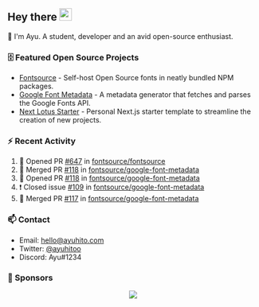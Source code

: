 ## Hey there <img src="https://media.giphy.com/media/hvRJCLFzcasrR4ia7z/giphy.gif" width="25" height="25">

📝 I'm Ayu. A student, developer and an avid open-source enthusiast.

### 🗄 Featured Open Source Projects

- [Fontsource](https://github.com/fontsource/fontsource) - Self-host Open Source fonts in neatly bundled NPM packages.
- [Google Font Metadata](https://github.com/fontsource/google-font-metadata) - A metadata generator that fetches and parses the Google Fonts API.
- [Next Lotus Starter](https://github.com/DecliningLotus/next-lotus-starter) - Personal Next.js starter template to streamline the creation of new projects.

### ⚡ Recent Activity

<!--START_SECTION:activity-->

1. 💪 Opened PR [#647](https://github.com/fontsource/fontsource/pull/647) in [fontsource/fontsource](https://github.com/fontsource/fontsource)
2. 🎉 Merged PR [#118](https://github.com/fontsource/google-font-metadata/pull/118) in [fontsource/google-font-metadata](https://github.com/fontsource/google-font-metadata)
3. 💪 Opened PR [#118](https://github.com/fontsource/google-font-metadata/pull/118) in [fontsource/google-font-metadata](https://github.com/fontsource/google-font-metadata)
4. ❗️ Closed issue [#109](https://github.com/fontsource/google-font-metadata/issues/109) in [fontsource/google-font-metadata](https://github.com/fontsource/google-font-metadata)
5. 🎉 Merged PR [#117](https://github.com/fontsource/google-font-metadata/pull/117) in [fontsource/google-font-metadata](https://github.com/fontsource/google-font-metadata)
<!--END_SECTION:activity-->

### 📫 Contact

- Email: hello@ayuhito.com
- Twitter: [@ayuhitoo](https://twitter.com/ayuhitoo)
- Discord: Ayu#1234


### :sparkling_heart: Sponsors

<p align="center">
  <a href="https://cdn.jsdelivr.net/gh/ayuhito/ayuhito/sponsors.svg">
    <img src='https://cdn.jsdelivr.net/gh/ayuhito/ayuhito/sponsors.svg'/>
  </a>
</p>